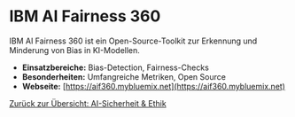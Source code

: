 # IBM AI Fairness 360

IBM AI Fairness 360 ist ein Open-Source-Toolkit zur Erkennung und Minderung von Bias in KI-Modellen.

- **Einsatzbereiche:** Bias-Detection, Fairness-Checks
- **Besonderheiten:** Umfangreiche Metriken, Open Source
- **Webseite:** [https://aif360.mybluemix.net](https://aif360.mybluemix.net)

[Zurück zur Übersicht: AI-Sicherheit & Ethik](../ai_sicherheit_ethik.md)
